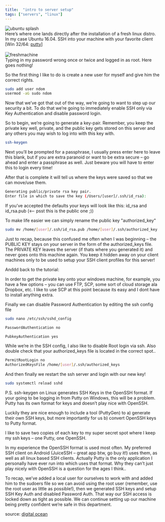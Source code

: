 ```yaml
---
title:  "intro to server setup"
tags: ["servers", "linux"]
---
```


![ubuntu splash](../assets/img/ubuntu16-04_tw_kevin.png)
<br>
Here’s where one lands directly after the installation of a fresh linux distro. In my case Ubuntu 16.04. SSH into your machine with your favorite client [Win 32/64: [putty](https://www.putty.org/)]
<br><br>
![freshmachine](../assets/img/freshmachine.png)
<br>
Typing in my password wrong once or twice and logged in as root. Here goes nothing!

So the first thing I like to do is create a new user for myself and give him the correct rights.

```bash
sudo add user ndom
usermod -aG sudo ndom
```

Now that we’ve got that out of the way, we’re going to want to step up our security a bit. To do that we’re going to immediately enable SSH only via Key Authentication and disable password login.

So to begin, we’re going to generate a key-pair. Remember, you keep the private key well, private, and the public key gets stored on this server and any others you may wish to log into with this key with.

```bash
ssh-keygen
```

Next you’ll be prompted for a passphrase, I usually press enter here to leave this blank, but if you are extra paranoid or want to be extra secure – go ahead and enter a passphrase as well. Just beware you will have to enter this to login every time!

After that is complete it will tell us where the keys were saved so that we can move/use them.

```bash
Generating public/private rsa key pair.
Enter file in which to save the key (/Users/[user]/.ssh/id_rsa):
```

If you’ve accepted the defaults your keys will look like this:
id_rsa and id_rsa.pub (<– psst this is the public one ;))

To make life easier we can simply rename the public key "authorized_key"

```bash
sudo mv /home/[user]/.ssh/id_rsa.pub /home/[user]/.ssh/authorized_key
```

Just to recap, because this confused me often when I was beginning – the PUBLIC KEY stays on your server in the form of the authorized_keys file. The PRIVATE KEY leaves the server (if thats where you generated it) and never goes onto this machine again. You keep it hidden away on your client machines only to be used to setup your SSH client profiles for this server!

Anddd back to the tutorial:

In order to get the private key onto your windows machine, for example, you have a few options – you can use FTP, SCP, some sort of cloud storage ala Dropbox, etc. I like to use SCP at this point because its easy and I dont have to install anything extra.

Finally we can disable Password Authentication by editing the ssh config file

```bash
sudo nano /etc/ssh/sshd_config

PasswordAuthentication no

PubkeyAuthentication yes
```

While we’re in the SSH config, I also like to disable Root login via ssh. Also double check that your authorized_keys file is located in the correct spot..

```bash
PermitRootLogin no
AuthorizedKeysFile /home/[user]/.ssh/authorized_keys
```

And then finally we restart the ssh server and login with our new key!

```bash
sudo systemctl reload sshd
```

P.S. ssh-keygen on Linux generates SSH Keys in the OpenSSH format. If your going to be logging in from Putty on Windows, this will be a problem. Putty has its own format for keys and doesn’t play nice with OpenSSH.

Luckily they are nice enough to include a tool (PuttyGen) to a) generate their own SSH keys, but more importantly for us b) convert OpenSSH keys to Putty format.

I like to save two copies of each key to my super secret spot where I keep my ssh keys – one Putty, one OpenSSH.

In my experience the OpenSSH format is used most often. My preferred SSH client on Android (JuiceSSH – great app btw, go buy it!) uses them, as well as all linux based SSH clients. Actually Putty is the only application I personally have ever run into which uses that format. Why they can’t just play nicely with OpenSSH is a question for the ages I think..

To recap, we’ve added a local user for ourselves to work with and added him to the sudoers file so we can avoid using the root user (remember, use the root user as little as possible!), then we generated SSH keys and setup SSH Key Auth and disabled Password Auth. That way our SSH access is locked down as tight as possible. We can continue setting up our machine being pretty confident we’re safe in this department.

source: [digital ocean](https://www.digitalocean.com/community/tutorials/initial-server-setup-with-ubuntu-16-04)
